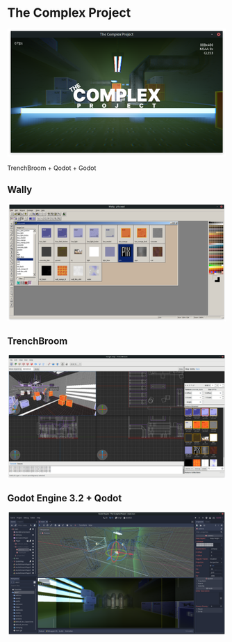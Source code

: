 # The Complex Project
![Game screenshot](media/the_complex_project.png)


TrenchBroom + Qodot + Godot



## Wally
![Godot](media/wally.png)

## TrenchBroom
![Godot](media/trenchbroom.png)

## Godot Engine 3.2 + Qodot
![Godot](media/godot.png)
